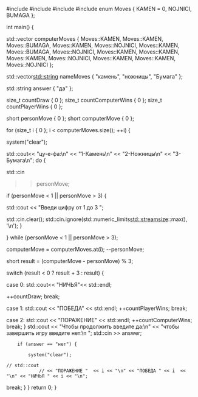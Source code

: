 #include <iostream>
#include <limits>
#include <string>
#include <vector>
enum Moves { KAMEN = 0, NOJNICI, BUMAGA };

int main() {

std::vector<Moves> computerMoves {
Moves::KAMEN, Moves::KAMEN, Moves::BUMAGA, Moves::KAMEN, Moves::NOJNICI, Moves::KAMEN,
Moves::BUMAGA, Moves::NOJNICI, Moves::KAMEN, Moves::KAMEN, Moves::KAMEN, Moves::NOJNICI,
Moves::KAMEN, Moves::KAMEN, Moves::NOJNICI
};

std::vector<std::string> nameMoves {
"камень", "ножницы", "Бумага"
};

std::string answer { "да" };

size_t countDraw { 0 };
size_t countComputerWins { 0 };
size_t countPlayerWins { 0 };

short personMove { 0 };
short computerMove { 0 };

for (size_t i { 0 }; i < computerMoves.size(); ++i) {

system("clear");

std::cout<< "цу-е-фа:\n" << "1-Камень\n" << "2-Ножницы\n" << "3-Бумага\n";
do {

std::cin
>>personMove;

if (personMove < 1 || personMove > 3) {

std::cout
<< "Введи цифру от 1 до 3 ";

std::cin.clear();
std::cin.ignore(std::numeric_limits<std::streamsize>::max(), '\n');
}

} while (personMove < 1 || personMove > 3);

computerMove = computerMoves.at(i);
--personMove;


short result = (computerMove - personMove) % 3;

switch (result < 0 ? result + 3 : result) {

case 0:
std::cout<< "НИЧЬЯ"<< std::endl;

++countDraw;
break;

case 1:
std::cout << "ПОБЕДА" << std::endl;
++countPlayerWins;
break;

case 2:
std::cout << "ПОРАЖЕНИЕ" << std::endl;
++countComputerWins;
break;
}
   std::cout
            << "Чтобы продолжить введите да:\n" << "чтобы завершить игру введите нет:\n ";
            std::cin
            >> answer;
 
        if (answer == "нет") {
 
            system("clear");

    // std::cout
                // << "ПОРАЖЕНИЕ "  << i << "\n" << "ПОБЕДА " << i  << "\n" << "НИЧЬЯ " << i << "\n";
break;
}
}
return 0;
} 
